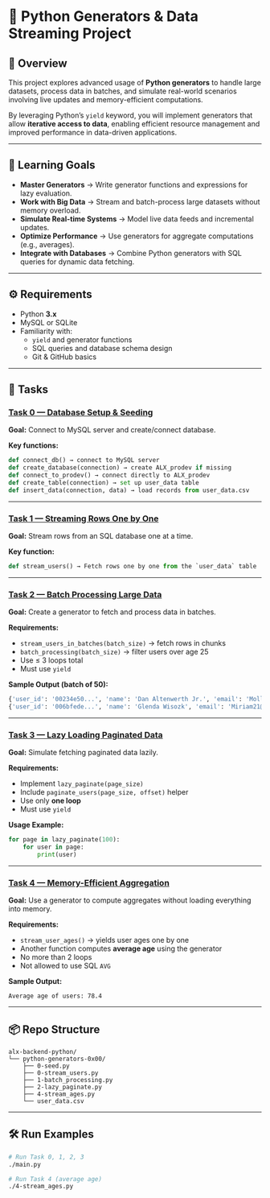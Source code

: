 # 🔄 Python Generators & Data Streaming Project

## 📌 Overview
This project explores advanced usage of **Python generators** to handle large datasets, process data in batches, and simulate real-world scenarios involving live updates and memory-efficient computations.

By leveraging Python’s `yield` keyword, you will implement generators that allow **iterative access to data**, enabling efficient resource management and improved performance in data-driven applications.

---

## 🎯 Learning Goals
- **Master Generators** → Write generator functions and expressions for lazy evaluation.  
- **Work with Big Data** → Stream and batch-process large datasets without memory overload.  
- **Simulate Real-time Systems** → Model live data feeds and incremental updates.  
- **Optimize Performance** → Use generators for aggregate computations (e.g., averages).  
- **Integrate with Databases** → Combine Python generators with SQL queries for dynamic data fetching.  

---

## ⚙️ Requirements
- Python **3.x**  
- MySQL or SQLite  
- Familiarity with:
  - `yield` and generator functions  
  - SQL queries and database schema design  
  - Git & GitHub basics  

---

## 📂 Tasks

### [Task 0 — Database Setup & Seeding](./0-seed.py)
**Goal:** Connect to MySQL server and create/connect database.  

**Key functions:**
```python
def connect_db() → connect to MySQL server
def create_database(connection) → create ALX_prodev if missing
def connect_to_prodev() → connect directly to ALX_prodev
def create_table(connection) → set up user_data table
def insert_data(connection, data) → load records from user_data.csv
```

---

### [Task 1 — Streaming Rows One by One](./0-stream_users.py)
**Goal:** Stream rows from an SQL database one at a time.  

**Key function:**
```python
def stream_users() → Fetch rows one by one from the `user_data` table
```

---

### [Task 2 — Batch Processing Large Data](./1-batch_processing.py)
**Goal:** Create a generator to fetch and process data in batches.  

**Requirements:**
- `stream_users_in_batches(batch_size)` → fetch rows in chunks  
- `batch_processing(batch_size)` → filter users over age 25  
- Use ≤ 3 loops total  
- Must use `yield`  

**Sample Output (batch of 50):**
```python
{'user_id': '00234e50...', 'name': 'Dan Altenwerth Jr.', 'email': 'Molly59@gmail.com', 'age': 67}
{'user_id': '006bfede...', 'name': 'Glenda Wisozk', 'email': 'Miriam21@gmail.com', 'age': 119}
```

---

### [Task 3 — Lazy Loading Paginated Data](./2-lazy_paginate.py)
**Goal:** Simulate fetching paginated data lazily.  

**Requirements:**
- Implement `lazy_paginate(page_size)`  
- Include `paginate_users(page_size, offset)` helper  
- Use only **one loop**  
- Must use `yield`  

**Usage Example:**
```python
for page in lazy_paginate(100):
    for user in page:
        print(user)
```

---

### [Task 4 — Memory-Efficient Aggregation](./4-stream_ages.py)
**Goal:** Use a generator to compute aggregates without loading everything into memory.  

**Requirements:**
- `stream_user_ages()` → yields user ages one by one  
- Another function computes **average age** using the generator  
- No more than 2 loops  
- Not allowed to use SQL `AVG`  

**Sample Output:**
```
Average age of users: 78.4
```

---

## 📦 Repo Structure
```
alx-backend-python/
└── python-generators-0x00/
    ├── 0-seed.py
    ├── 0-stream_users.py
    ├── 1-batch_processing.py
    ├── 2-lazy_paginate.py
    ├── 4-stream_ages.py
    └── user_data.csv
```

---

## 🛠️ Run Examples
```bash
# Run Task 0, 1, 2, 3
./main.py

# Run Task 4 (average age)
./4-stream_ages.py
```

